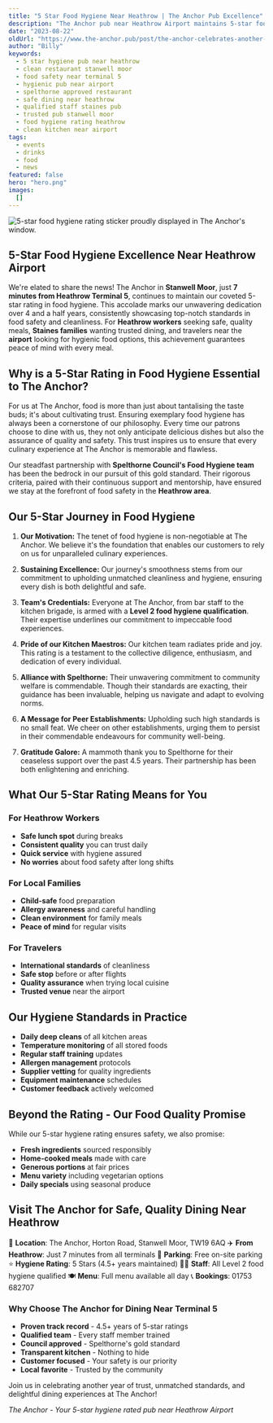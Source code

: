 ```yaml
---
title: "5 Star Food Hygiene Near Heathrow | The Anchor Pub Excellence"
description: "The Anchor pub near Heathrow Airport maintains 5-star food hygiene rating for over 4 years. Clean, safe dining in Stanwell Moor, just 7 minutes from Terminal 5. Perfect for Heathrow workers seeking quality meals. All staff Level 2 qualified, Spelthorne Council approved. Trusted by Staines locals for safe, delicious pub food. Free parking available."
date: "2023-08-22"
oldUrl: "https://www.the-anchor.pub/post/the-anchor-celebrates-another-5-star-rating-in-foo"
author: "Billy"
keywords:
  - 5 star hygiene pub near heathrow
  - clean restaurant stanwell moor
  - food safety near terminal 5
  - hygienic pub near airport
  - spelthorne approved restaurant
  - safe dining near heathrow
  - qualified staff staines pub
  - trusted pub stanwell moor
  - food hygiene rating heathrow
  - clean kitchen near airport
tags:
  - events
  - drinks
  - food
  - news
featured: false
hero: "hero.png"
images:
  []
---
```


  

![5-star food hygiene rating sticker proudly displayed in The Anchor's window.](/content/blog/the-anchor-celebrates-another-5-star-rating-in-foo/hero.png)

## 5-Star Food Hygiene Excellence Near Heathrow Airport

We're elated to share the news! The Anchor in **Stanwell Moor**, just **7 minutes from Heathrow Terminal 5**, continues to maintain our coveted 5-star rating in food hygiene. This accolade marks our unwavering dedication over 4 and a half years, consistently showcasing top-notch standards in food safety and cleanliness. For **Heathrow workers** seeking safe, quality meals, **Staines families** wanting trusted dining, and travelers near the **airport** looking for hygienic food options, this achievement guarantees peace of mind with every meal.

  

## Why is a 5-Star Rating in Food Hygiene Essential to The Anchor?

For us at The Anchor, food is more than just about tantalising the taste buds; it's about cultivating trust. Ensuring exemplary food hygiene has always been a cornerstone of our philosophy. Every time our patrons choose to dine with us, they not only anticipate delicious dishes but also the assurance of quality and safety. This trust inspires us to ensure that every culinary experience at The Anchor is memorable and flawless.

Our steadfast partnership with **Spelthorne Council's Food Hygiene team** has been the bedrock in our pursuit of this gold standard. Their rigorous criteria, paired with their continuous support and mentorship, have ensured we stay at the forefront of food safety in the **Heathrow area**.

  

## Our 5-Star Journey in Food Hygiene

1.  **Our Motivation:** The tenet of food hygiene is non-negotiable at The Anchor. We believe it's the foundation that enables our customers to rely on us for unparalleled culinary experiences.
    
2.  **Sustaining Excellence:** Our journey's smoothness stems from our commitment to upholding unmatched cleanliness and hygiene, ensuring every dish is both delightful and safe.
    
3.  **Team's Credentials:** Everyone at The Anchor, from bar staff to the kitchen brigade, is armed with a **Level 2 food hygiene qualification**. Their expertise underlines our commitment to impeccable food experiences.
    
4.  **Pride of our Kitchen Maestros:** Our kitchen team radiates pride and joy. This rating is a testament to the collective diligence, enthusiasm, and dedication of every individual.
    
5.  **Alliance with Spelthorne:** Their unwavering commitment to community welfare is commendable. Though their standards are exacting, their guidance has been invaluable, helping us navigate and adapt to evolving norms.
    
6.  **A Message for Peer Establishments:** Upholding such high standards is no small feat. We cheer on other establishments, urging them to persist in their commendable endeavours for community well-being.
    
7.  **Gratitude Galore:** A mammoth thank you to Spelthorne for their ceaseless support over the past 4.5 years. Their partnership has been both enlightening and enriching.
    

## What Our 5-Star Rating Means for You

### For Heathrow Workers
- **Safe lunch spot** during breaks
- **Consistent quality** you can trust daily
- **Quick service** with hygiene assured
- **No worries** about food safety after long shifts

### For Local Families
- **Child-safe** food preparation
- **Allergy awareness** and careful handling
- **Clean environment** for family meals
- **Peace of mind** for regular visits

### For Travelers
- **International standards** of cleanliness
- **Safe stop** before or after flights
- **Quality assurance** when trying local cuisine
- **Trusted venue** near the airport

## Our Hygiene Standards in Practice

- **Daily deep cleans** of all kitchen areas
- **Temperature monitoring** of all stored foods
- **Regular staff training** updates
- **Allergen management** protocols
- **Supplier vetting** for quality ingredients
- **Equipment maintenance** schedules
- **Customer feedback** actively welcomed

## Beyond the Rating - Our Food Quality Promise

While our 5-star hygiene rating ensures safety, we also promise:
- **Fresh ingredients** sourced responsibly
- **Home-cooked meals** made with care
- **Generous portions** at fair prices
- **Menu variety** including vegetarian options
- **Daily specials** using seasonal produce

## Visit The Anchor for Safe, Quality Dining Near Heathrow

📍 **Location**: The Anchor, Horton Road, Stanwell Moor, TW19 6AQ
✈️ **From Heathrow**: Just 7 minutes from all terminals
🚗 **Parking**: Free on-site parking
⭐ **Hygiene Rating**: 5 Stars (4.5+ years maintained)
👨‍🍳 **Staff**: All Level 2 food hygiene qualified
🍽️ **Menu**: Full menu available all day
📞 **Bookings**: 01753 682707

### Why Choose The Anchor for Dining Near Terminal 5

- **Proven track record** - 4.5+ years of 5-star ratings
- **Qualified team** - Every staff member trained
- **Council approved** - Spelthorne's gold standard
- **Transparent kitchen** - Nothing to hide
- **Customer focused** - Your safety is our priority
- **Local favorite** - Trusted by the community

Join us in celebrating another year of trust, unmatched standards, and delightful dining experiences at The Anchor!

*The Anchor - Your 5-star hygiene rated pub near Heathrow Airport*